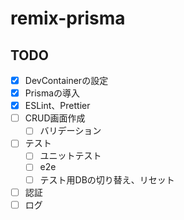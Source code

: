# remix-prisma

## TODO

- [x] DevContainerの設定
- [x] Prismaの導入
- [x] ESLint、Prettier
- [ ] CRUD画面作成
    - [ ] バリデーション
- [ ] テスト
    - [ ] ユニットテスト
    - [ ] e2e
    - [ ] テスト用DBの切り替え、リセット
- [ ] 認証
- [ ] ログ
